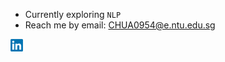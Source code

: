 - Currently exploring <code>NLP</code> 
- Reach me by email: <CHUA0954@e.ntu.edu.sg> 
<a href="https://www.linkedin.com/in/chuaziheng/">
  <img align="left" alt="Chua Zi Heng | LinkedIn" width="20vw" src="https://raw.githubusercontent.com/chuaziheng/chuaziheng/master/logos/LinkedIn-Logo.png"/>
</a>
<!-- <a href="https://chuaziheng.github.io/ziheng-portfolio/">
  <img align="left" alt="Chua Zi Heng | LinkedIn" width="20vw" src="https://raw.githubusercontent.com/chuaziheng/chuaziheng/master/logos/website_logo.png"/>
</a> -->

<br />
<br />


